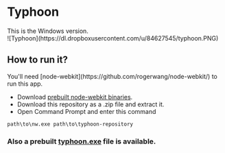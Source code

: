 <h1>Typhoon</h1>
This is the Windows version.<br>
![Typhoon](https://dl.dropboxusercontent.com/u/84627545/typhoon.PNG)
<h2>How to run it?</h2>
You'll need [node-webkit](https://github.com/rogerwang/node-webkit/) to run this app.

- Download [prebuilt node-webkit binaries](https://github.com/rogerwang/node-webkit#downloads).
- Download this repository as a .zip file and extract it.
- Open Command Prompt and enter this command<br>
```
path\to\nw.exe path\to\typhoon-repository
```

<h3>Also a prebuilt <a href="https://dl.dropboxusercontent.com/u/84627545/typhoon.exe">typhoon.exe</a> file is available.</h3>